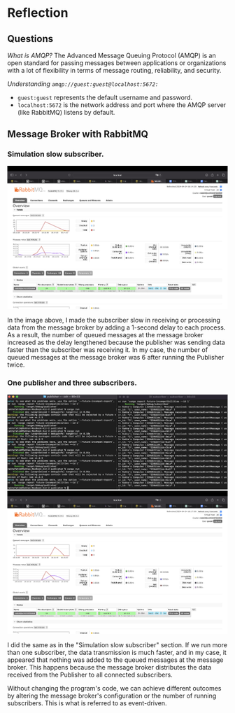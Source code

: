 # Reflection
## Questions
*What is AMQP?* The Advanced Message Queuing Protocol (AMQP) is an open standard for passing messages between applications or organizations with a lot of flexibility in terms of message routing, reliability, and security.

*Understanding `amqp://guest:guest@localhost:5672:`*
- `guest:guest` represents the default username and password.
- `localhost:5672` is the network address and port where the AMQP server (like RabbitMQ) listens by default.
## Message Broker with RabbitMQ
### Simulation slow subscriber.
<img src="images/image0.png">

In the image above, I made the subscriber slow in receiving or processing data from the message broker by adding a 1-second delay to each process. As a result, the number of queued messages at the message broker increased as the delay lengthened because the publisher was sending data faster than the subscriber was receiving it. In my case, the number of queued messages at the message broker was 6 after running the Publisher twice.
### One publisher and three subscribers.
<img src="images/image1.png">

<img src="images/image2.png">

I did the same as in the "Simulation slow subscriber" section. If we run more than one subscriber, the data transmission is much faster, and in my case, it appeared that nothing was added to the queued messages at the message broker. This happens because the message broker distributes the data received from the Publisher to all connected subscribers.

Without changing the program's code, we can achieve different outcomes by altering the message broker's configuration or the number of running subscribers. This is what is referred to as event-driven.